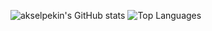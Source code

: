 ![akselpekin's GitHub stats](https://github-readme-stats.vercel.app/api?username=akselpekin&show_icons=true&theme=radical) ![Top Languages](https://github-readme-stats.vercel.app/api/top-langs/?username=akselpekin&layout=compact&theme=radical)
